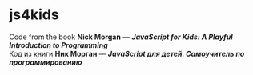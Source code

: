 # js4kids
Code from the book <b>Nick Morgan</b> — <b><i>JavaScript for Kids: A Playful Introduction to Programming</i></b><br>
Код из книги <b>Ник Морган</b> — <b><i>JavaScript для детей. Самоучитель по программированию</i></b>
